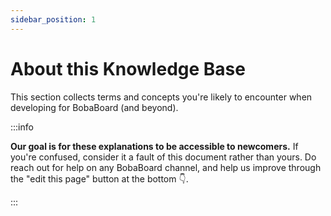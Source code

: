 ```yaml
---
sidebar_position: 1
---
```


# About this Knowledge Base

This section collects terms and concepts you're likely to encounter when developing for BobaBoard (and beyond).

:::info

**Our goal is for these explanations to be accessible to newcomers.** If you're confused, consider it
a fault of this document rather than yours. Do reach out for help on any BobaBoard channel, and help us
improve through the "edit this page" button at the bottom 👇.

:::
